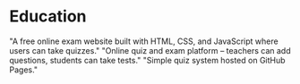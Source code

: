 # Education
"A free online exam website built with HTML, CSS, and JavaScript where users can take quizzes."  "Online quiz and exam platform – teachers can add questions, students can take tests."  "Simple quiz system hosted on GitHub Pages."
